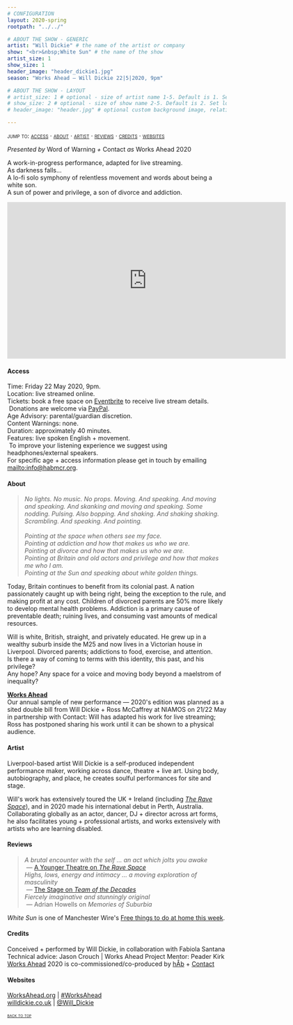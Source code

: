 ```yaml
---
# CONFIGURATION
layout: 2020-spring
rootpath: "../../"

# ABOUT THE SHOW - GENERIC
artist: "Will Dickie" # the name of the artist or company
show: "<br>&nbsp;White Sun" # the name of the show
artist_size: 1
show_size: 1
header_image: "header_dickie1.jpg"    
season: "Works Ahead — Will Dickie 22|5|2020, 9pm"

# ABOUT THE SHOW - LAYOUT
# artist_size: 1 # optional - size of artist name 1-5. Default is 1. Set longer names to lower values
# show_size: 2 # optional - size of show name 2-5. Default is 2. Set longer names to lower values
# header_image: "header.jpg" # optional custom background image, relative to current page

---
```

<span style='font-variant: small-caps'>jump to: [access](/current/2020-worksahead/#access) · [about](/current/2020-worksahead/#about) · [artist](/current/2020-worksahead/#artist) · [reviews](/current/2020-worksahead/#reviews) · [credits](/current/2020-worksahead/#credits) · [websites](/current/2020-worksahead/#websites)</span>        
        
*Presented by* Word of Warning *+* Contact *as* Works Ahead 2020        
         
A work-in-progress performance, adapted for live streaming.<br>As darkness falls…<br>A lo-fi solo symphony of relentless movement and words about being a white son.<br>A sun of power and privilege, a son of divorce and addiction.        
<iframe src="http://www.youtube.com/embed/yrZFSzURaS4" width="640" height="360" frameborder="0" allowfullscreen></iframe>          
         
#### Access            
Time: Friday 22 May 2020, 9pm.<br>Location: live streamed online.<br>Tickets: book a free space on <a href="http://eventbrite.com/e/105420686110" target="_blank">Eventbrite</a> to receive live stream details.<br>&nbsp;Donations are welcome via <a href="http://www.paypal.me/warnmcr" target="_blank">PayPal</a>.<br>Age Advisory: parental/guardian discretion.<br>Content Warnings: none.<br>Duration: approximately 40 minutes.<br>Features: live spoken English + movement.<br>&nbsp;To improve your listening experience we suggest using headphones/external speakers.<br>For specific age + access information please get in touch by emailing <mailto:info@habmcr.org>.         
          
#### About         
>*No lights. No music. No props. Moving. And speaking. And moving and speaking. And skanking and moving and speaking. Some nodding. Pulsing. Also bopping. And shaking. And shaking shaking. Scrambling. And speaking. And pointing.<br><br>Pointing at the space when others see my face.<br>Pointing at addiction and how that makes us who we are.<br>Pointing at divorce and how that makes us who we are.<br>Pointing at Britain and old actors and privilege and how that makes me who I am.<br>Pointing at the Sun and speaking about white golden things.*        
        
Today, Britain continues to benefit from its colonial past. A nation passionately caught up with being right, being the exception to the rule, and making profit at any cost. Children of divorced parents are 50% more likely to develop mental health problems. Addiction is a primary cause of preventable death; ruining lives, and consuming vast amounts of medical resources.           
         
Will is white, British, straight, and privately educated. He grew up in a wealthy suburb inside the M25 and now lives in a Victorian house in Liverpool. Divorced parents; addictions to food, exercise, and attention.<br>Is there a way of coming to terms with this identity, this past, and his privilege?<br>Any hope? Any space for a voice and moving body beyond a maelstrom of inequality?         
              
**[Works Ahead](/hab/worksahead)**<br>Our annual sample of new performance — 2020's edition was planned as a sited double bill from Will Dickie + Ross McCaffrey at NIAMOS on 21/22 May in partnership with Contact: Will has adapted his work for live streaming; Ross has postponed sharing his work until it can be shown to a physical audience.         
        
#### Artist        
Liverpool-based artist Will Dickie is a self-produced independent performance maker, working across dance, theatre + live art. Using body, autobiography, and place, he creates soulful performances for site and stage.            
        
Will's work has extensively toured the UK + Ireland (including [*The Rave Space*](/archive/2019-springsummer/dickie)), and in 2020 made his international debut in Perth, Australia. Collaborating globally as an actor, dancer, DJ + director across art forms, he also facilitates young + professional artists, and works extensively with artists who are learning disabled.           
        
#### Reviews        
>*A brutal encounter with the self … an act which jolts you awake*<br>&nbsp;— <a href="http://www.ayoungertheatre.com/review-the-rave-space-camden-peoples-theatre" target="_blank">A Younger Theatre on *The Rave Space*</a><br>*Highs, lows, energy and intimacy … a moving exploration of masculinity*<br>&nbsp;— <a href="http://www.thestage.co.uk/reviews/latitude-festival-2014" target="_blank">The Stage on *Team of the Decades*</a><br>*Fiercely imaginative and stunningly original*<br>&nbsp;— Adrian Howells on *Memories of Suburbia*         
        
*White Sun* is one of Manchester Wire's <a href="http://manchesterwire.co.uk/guide/free-things-to-do-at-home-this-week-karate-for-beginners" target="_blank">Free things to do at home this week</a>.       
        
#### Credits          
Conceived + performed by Will Dickie, in collaboration with Fabiola Santana<br>Technical advice: Jason Crouch | Works Ahead Project Mentor: Peader Kirk<br>[Works Ahead](/hab/worksahead) 2020 is co-commissioned/co-produced by [hÅb](/hab) + <a href="http://contactmcr.com" target="_blank">Contact</a>        
        
#### Websites         
<a href="http://worksahead.org" target="_blank">WorksAhead.org</a> | <a href="http://twitter.com/hashtag/WorksAhead" target="_blank">#WorksAhead</a><br><a href="http://willdickie.co.uk" target="_blank">willdickie.co.uk</a> | <a href="http://twitter.com/Will_Dickie" target="_blank">@Will_Dickie</a>        
       
<small><span style='font-variant: small-caps'>[back to top](/current/2020-worksahead)</span></small>
